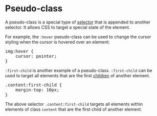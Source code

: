 # Pseudo-class

A pseudo-class is a special type of [selector](#CSS/CSS_Selector) that is appended to another selector. It allows CSS to target a special state of the element.

For example, the `:hover` pseudo-class can be used to change the cursor styling when the cursor is hovered over an element:

<pre>
img<span class="highlight">:hover</span> {
    cursor: pointer;
}
</pre>

`:first-child` is another example of a pseudo-class. `:first-child` can be used to target all elements that are the first [children](#HTML/children) of another element.

<pre>
.content<span class="highlight">:first-child</span> {
	margin-top: 10px;
}
</pre>

The above selector `.content:first-child` targets all elements within elements of class `content` that are the first child of another element.